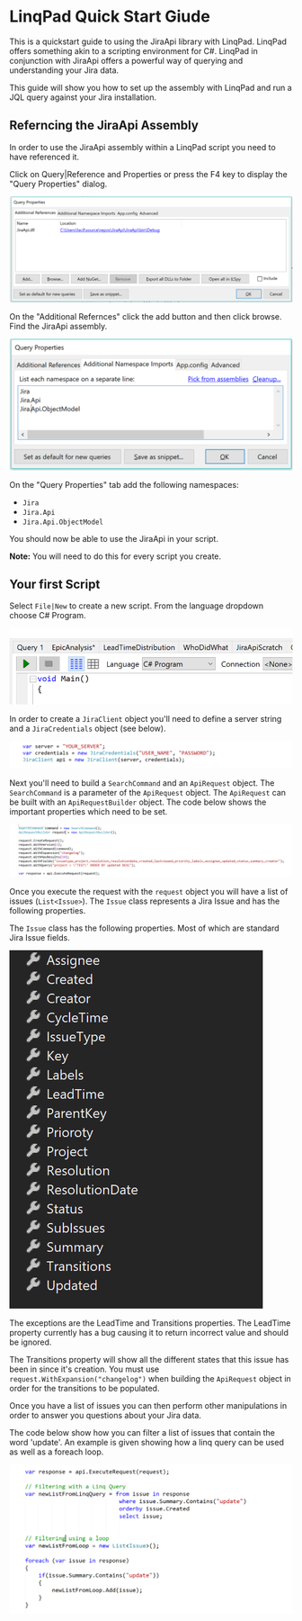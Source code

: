 # LinqPad Quick Start Giude

This is a quickstart guide to using the JiraApi library with LinqPad. LinqPad offers something akin to a scripting environment for C#. LinqPad in conjunction with JiraApi offers a powerful way of querying and understanding your Jira data.

This guide will show you how to set up the assembly with LinqPad and run a JQL query against your Jira installation.

## Referncing the JiraApi Assembly

In order to use the JiraApi assembly within a LinqPad script you need to have referenced it. 

Click on Query|Reference and Properties or press the F4 key to display the "Query Properties" dialog. 

![](img/refernce_assembly_linqpad.png)

On the "Additional Refernces" click the add button and then click browse. Find the JiraApi assembly.

![](img/query_properties_linqpad.png)

On the "Query Properties" tab add the following namespaces:

* `Jira`
* `Jira.Api`
* `Jira.Api.ObjectModel`

You should now be able to use the JiraApi in your script. 

**Note:** You will need to do this for every script you create.

## Your first Script

Select `File|New` to create a new script. From the language dropdown choose C# Program.

![](img/script_selection_linqpad.png)

In order to create a `JiraClient` object you'll need to define a server string and a `JiraCredentials` object (see below).

![](img/constructor.png)

Next you'll need to build a `SearchCommand` and an `ApiRequest` object. The `SearchCommand` is a parameter of the `ApiRequest` object. The `ApiRequest` can be built with an `ApiRequestBuilder` object. The code below shows the important properties which need to be set.

![](img/request_builder.png)

Once you execute the request with the `request` object you will have a list of issues (`List<Issue>`). The `Issue` class represents a Jira Issue and has the following properties.

The `Issue` class has the following properties. Most of which are standard Jira Issue fields.

![](img/issue_class.png)

The exceptions are the LeadTime and Transitions properties. The LeadTime property currently has a bug causing it to return incorrect value and should be ignored. 

The Transitions property will show all the different states that this issue has been in since it's creation. You must use `request.WithExpansion("changelog")` when building the `ApiRequest` object in order for the transitions to be populated.

Once you have a list of issues you can then perform other manipulations in order to answer you questions about your Jira data.

The code below show how you can filter a list of issues that contain the word 'update'. An example is given showing how a linq query can be used as well as a foreach loop.

![](img/query_code.png)